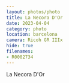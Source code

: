 ```yaml
---
layout: photos/photo
title: La Necora D'Or
date: 2023-04-04
category: photo
location: barcelona
camera: Ricoh GR IIIx
hide: true
filenames: 
- R0002734
---
```

La Necora D'Or
